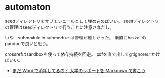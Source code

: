 # automaton

seedディレクトリをサブモジュールとして埋め込めばいい。
seedディレクトリの管理はseedディレクトリで行うことに注意されたし。

いや、submodule in submodule は管理が難しかった。
素直にhaskellのpandocで良いと思う。

crossrefはsandboxを使って依存持続を回避。
pdfを直で出してgitignoreにかけばいい。

* [まだ Word で消耗してるの？ 大学のレポートを Markdown で書こう](https://qiita.com/Kumassy/items/5b6ae6b99df08fb434d9)

